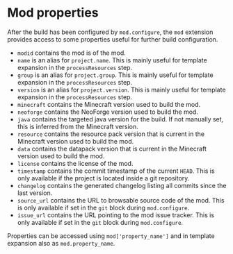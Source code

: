 # Mod properties

After the build has been configured by `mod.configure`, the `mod` extension provides access to some properties useful for further build configuration.

  - `modid` contains the mod is of the mod.
  - `name` is an alias for `project.name`. This is mainly useful for template expansion in the `processResources` step.
  - `group` is an alias for `project.group`. This is mainly useful for template expansion in the `processResources` step.
  - `version` is an alias for `project.version`. This is mainly useful for template expansion in the `processResources` step.
  - `minecraft` contains the Minecraft version used to build the mod.
  - `neoforge` contains the NeoForge version used to build the mod.
  - `java` contains the targeted java version for the build. If not manually set, this is inferred from the Minecraft version.
  - `resource` contains the resource pack version that is current in the Minecraft version used to build the mod.
  - `data` contains the datapack version that is current in the Minecraft version used to build the mod.
  - `license` contains the license of the mod.
  - `timestamp` contains the commit timestamp of the current `HEAD`. This is only available if the project is located inside a git repository.
  - `changelog` contains the generated changelog listing all commits since the last version.
  - `source_url` contains the URL to browsable source code of the mod. This is only available if set in the `git` block during `mod.configure`.
  - `issue_url` contains the URL pointing to the mod issue tracker. This is only available if set in the `git` block during `mod.configure`.

Properties can be accessed using `mod['property_name']` and in template expansion also as `mod.property_name`.
